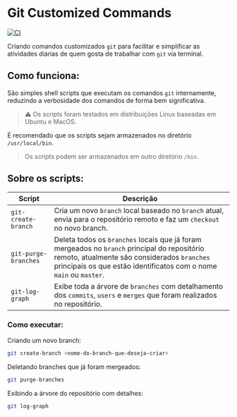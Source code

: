 # Git Customized Commands

[![CI](https://github.com/jonathanmdr/GitCustomizedCommands/actions/workflows/ci.yml/badge.svg?branch=master)](https://github.com/jonathanmdr/GitCustomizedCommands/actions/workflows/ci.yml)

Criando comandos customizados `git` para facilitar e simplificar as atividades diárias de quem gosta de trabalhar com `git` via terminal.

## Como funciona:

São simples shell scripts que executam os comandos `git` internamente, reduzindo a verbosidade dos comandos de forma bem significativa.

> :warning: Os scripts foram testados em distribuições Linux baseadas em Ubuntu e MacOS.

É recomendado que os scripts sejam armazenados no diretório `/usr/local/bin`.
> Os scripts podem ser armazenados em outro diretório `/bin`.

## Sobre os scripts:

Script | Descrição
--|--|
`git-create-branch` | Cria um novo `branch` local baseado no `branch` atual, envia para o repositório remoto e faz um `checkout` no novo branch.
`git-purge-branches` | Deleta todos os `branches` locais que já foram mergeados no `branch` principal do repositório remoto, atualmente são considerados `branches` principais os que estão identificatos com o nome `main` ou `master`.
`git-log-graph` | Exibe toda a árvore de `branches` com detalhamento dos `commits`, `users` e `merges` que foram realizados no repositório.

### Como executar:

Criando um novo branch:
```sh
git create-branch <nome-do-branch-que-deseja-criar>
```

Deletando branches que já foram mergeados:
```sh
git purge-branches
```

Exibindo a árvore do repositório com detalhes:
```sh
git log-graph
```
